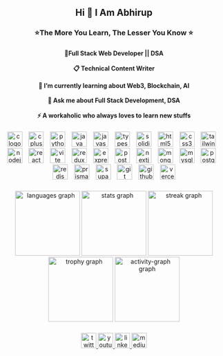 <h2 align="center">Hi 👋 I Am Abhirup</h2>

###

<h3 align="center">⭐The More You Learn, The Lesser You Know ⭐</h3>

###

<h4 align="center">🚀Full Stack Web Developer || DSA <br><br>📋 Technical Content Writer <br><br>🌱 I’m currently learning about Web3, Blockchain, AI<br><br>💬 Ask me about Full Stack Development, DSA<br><br>⚡ A workaholic who always loves to learn new stuffs</h4>

###

<div align="center">
  <img src="https://skillicons.dev/icons?i=c" height="35" alt="c logo"  />
  <img width="7" />
  <img src="https://skillicons.dev/icons?i=cpp" height="35" alt="cplusplus logo"  />
  <img width="7" />
  <img src="https://skillicons.dev/icons?i=py" height="35" alt="python logo"  />
  <img width="7" />
  <img src="https://skillicons.dev/icons?i=java" height="35" alt="java logo"  />
  <img width="7" />
  <img src="https://skillicons.dev/icons?i=js" height="35" alt="javascript logo"  />
  <img width="7" />
  <img src="https://skillicons.dev/icons?i=ts" height="35" alt="typescript logo"  />
  <img width="7" />
  <img src="https://skillicons.dev/icons?i=solidity" height="35" alt="solidity logo"  />
  <img width="7" />
  <img src="https://skillicons.dev/icons?i=html" height="35" alt="html5 logo"  />
  <img width="7" />
  <img src="https://skillicons.dev/icons?i=css" height="35" alt="css3 logo"  />
  <img width="7" />
  <img src="https://skillicons.dev/icons?i=tailwind" height="35" alt="tailwindcss logo"  />
  <img width="7" />
  <img src="https://skillicons.dev/icons?i=nodejs" height="35" alt="nodejs logo"  />
  <img width="7" />
  <img src="https://skillicons.dev/icons?i=react" height="35" alt="react logo"  />
  <img width="7" />
  <img src="https://skillicons.dev/icons?i=vite" height="35" alt="vite logo"  />
  <img width="7" />
  <img src="https://skillicons.dev/icons?i=redux" height="35" alt="redux logo"  />
  <img width="7" />
  <img src="https://skillicons.dev/icons?i=express" height="35" alt="express logo"  />
  <img width="7" />
  <img src="https://skillicons.dev/icons?i=postman" height="35" alt="postman logo"  />
  <img width="7" />
  <img src="https://skillicons.dev/icons?i=nextjs" height="35" alt="nextjs logo"  />
  <img width="7" />
  <img src="https://skillicons.dev/icons?i=mongodb" height="35" alt="mongodb logo"  />
  <img width="7" />
  <img src="https://skillicons.dev/icons?i=mysql" height="35" alt="mysql logo"  />
  <img width="7" />
  <img src="https://skillicons.dev/icons?i=postgres" height="35" alt="postgresql logo"  />
  <img width="7" />
  <img src="https://skillicons.dev/icons?i=redis" height="35" alt="redis logo"  />
  <img width="7" />
  <img src="https://skillicons.dev/icons?i=prisma" height="35" alt="prisma logo"  />
  <img width="7" />
  <img src="https://skillicons.dev/icons?i=supabase" height="35" alt="supabase logo"  />
  <img width="7" />
  <img src="https://skillicons.dev/icons?i=git" height="35" alt="git logo"  />
  <img width="7" />
  <img src="https://skillicons.dev/icons?i=github" height="35" alt="github logo"  />
  <img width="7" />
  <img src="https://skillicons.dev/icons?i=vercel" height="35" alt="vercel logo"  />
</div>

###

<div align="center">
  <img src="https://github-readme-stats.vercel.app/api/top-langs?username=codexAbhi007&locale=en&hide_title=false&layout=compact&card_width=320&langs_count=8&theme=github_dark&hide_border=true" height="150" alt="languages graph"  />
  <img src="https://github-readme-stats.vercel.app/api?username=codexAbhi007&hide_title=true&hide_rank=true&show_icons=true&include_all_commits=true&count_private=true&disable_animations=false&theme=github_dark&locale=en&hide_border=true" height="150" alt="stats graph"  />
  <img src="https://streak-stats.demolab.com?user=codexAbhi007&locale=en&mode=daily&theme=github_dark&hide_border=true&border_radius=8" height="150" alt="streak graph"  />
  <img src="https://github-profile-trophy.vercel.app?username=codexAbhi007&column=4&row=2&margin-w=14&no-frame=true&no-bg=true&theme=tokyonight&margin-h=6" height="150" alt="trophy graph"  />
  <img src="https://github-readme-activity-graph.vercel.app/graph?username=codexAbhi007&theme=github-dark&area=true&hide_border=true&hide_title=true&line=39D353&color=ffffff&radius=0&point=F34B7D" height="150" alt="activity-graph graph"  />
</div>

###

<div align="center">
  <a href="https://x.com/cdx_Abhi" target="_blank">
    <img src="https://img.shields.io/static/v1?message=Twitter&logo=twitter&label=&color=1DA1F2&logoColor=white&labelColor=&style=for-the-badge" height="35" alt="twitter logo"  />
  </a>
  <a href="https://www.youtube.com/@codexAbhi007/videos" target="_blank">
    <img src="https://img.shields.io/static/v1?message=Youtube&logo=youtube&label=&color=FF0000&logoColor=white&labelColor=&style=for-the-badge" height="35" alt="youtube logo"  />
  </a>
  <a href="https://www.linkedin.com/in/abhirup-ghosh-41a2b4315/" target="_blank">
    <img src="https://img.shields.io/static/v1?message=LinkedIn&logo=linkedin&label=&color=0077B5&logoColor=white&labelColor=&style=for-the-badge" height="35" alt="linkedin logo"  />
  </a>
  <a href="https://medium.com/@cdxabhi" target="_blank">
    <img src="https://img.shields.io/static/v1?message=Medium&logo=medium&label=&color=12100E&logoColor=white&labelColor=&style=for-the-badge" height="35" alt="medium logo"  />
  </a>
</div>

###
